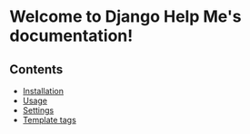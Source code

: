 # Welcome to Django Help Me's documentation!

Contents
--------
* [Installation](installation.md)
* [Usage](usage.md)
* [Settings](settings.md)
* [Template tags](templatetags.md)
